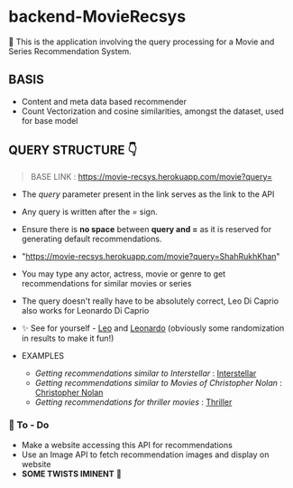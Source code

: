 # backend-MovieRecsys
:large_orange_diamond: This is the application involving the query processing for a Movie and Series Recommendation System.

## BASIS
- Content and meta data based recommender
- Count Vectorization and cosine similarities, amongst the dataset, used for base model
## **QUERY STRUCTURE** :point_down:
> BASE LINK : https://movie-recsys.herokuapp.com/movie?query=

  - The *query* parameter present in the link serves as the link to the API 
  - Any query is written after the *=* sign. 
  - Ensure there is **no space** between **query and =** as it is reserved for generating default recommendations.
  - "https://movie-recsys.herokuapp.com/movie?query=ShahRukhKhan"

- You may type any actor, actress, movie or genre to get recommendations for similar movies or series
- The query doesn't really have to be absolutely correct, Leo Di Caprio also works for Leonardo Di Caprio 
- :sparkles: See for yourself - [Leo](https://movie-recsys.herokuapp.com/movie?query=Leodicaprio) and [Leonardo](https://movie-recsys.herokuapp.com/movie?query=LeonardodiCaprio) (obviously some randomization in results to make it fun!)
- EXAMPLES
  - *Getting recommendations similar to Interstellar* : [Interstellar](https://movie-recsys.herokuapp.com/movie?query=Interstellar)
  - *Getting recommendations similar to Movies of Christopher Nolan* : [Christopher Nolan](https://movie-recsys.herokuapp.com/movie?query=ChristopherNolan)
  - *Getting recommendations for thriller movies* : [Thriller](https://movie-recsys.herokuapp.com/movie?query=thriller)


### :construction: To - Do 
  - Make a website accessing this API for recommendations 
  - Use an Image API to fetch recommendation images and display on website
  - **SOME TWISTS IMINENT** :wave:

